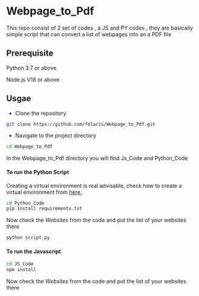 # Webpage_to_Pdf

This repo consist of 2 set of codes , a JS and PY codes ,
they are basically simple script that can convert a list of webpages into an a PDF file

## Prerequisite

Python 3.7 or above

Node.js V18 or above

## Usgae

-   Clone the repository

```bash
git clone https://github.com/felaris/Webpage_to_Pdf.git
```

-   Navigate to the project directory

```bash
cd Webpage_to_Pdf
```

In the Webpage_to_Pdf directory you will find Js_Code and Python_Code

#### To run the Python Script

Creating a virtual environment is real advisable, check how to create a virtual environment from [here.](https://www.geeksforgeeks.org/creating-python-virtual-environment-windows-linux/)

```bash
cd Python_Code
pip install requirements.txt
```

Now check the _Websites_ from the code and put the list of your websites there

```bash
python script.py
```

#### To run the Javascript

```bash
cd JS_Code
npm install
```

Now check the _Websites_ from the code and put the list of your websites there
